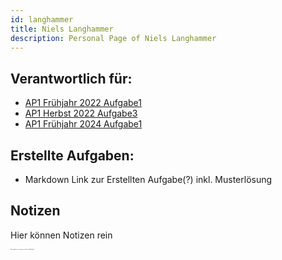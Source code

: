 ```yaml
---
id: langhammer
title: Niels Langhammer
description: Personal Page of Niels Langhammer
---
```


## Verantwortlich für:

- [AP1 Frühjahr 2022 Aufgabe1](../../AP1/2022/ap1f_2022/ap1f_2022_a1.md)
- [AP1 Herbst 2022 Aufgabe3](../../AP1/2022/ap1h_2022/ap1h_2022_a3.md)
- [AP1 Frühjahr 2024 Aufgabe1](../../AP1/2024/ap1f_2024/ap1f_2024_a1.md)

## Erstellte Aufgaben:

- Markdown Link zur Erstellten Aufgabe(?) inkl. Musterlösung

## Notizen
Hier können Notizen rein


<span style="font-size: 00.1em;">By viewing this site you agree to our Terms and Conditions</span>
